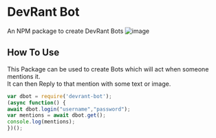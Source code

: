 # DevRant Bot
An NPM package to create DevRant Bots
![image](https://user-images.githubusercontent.com/17960677/96278822-9703a480-0ff3-11eb-804e-859ef31be175.png)
## How To Use
This Package can be used to create Bots which will act when someone mentions it.  
It can then Reply to that mention with some text or image.
```js
var dbot = require('devrant-bot');
(async function() {
await dbot.login("username","password");
var mentions = await dbot.get();
console.log(mentions);
})();
```
